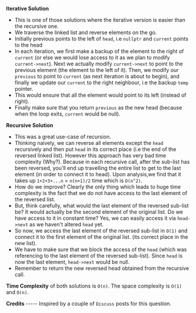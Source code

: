 **Iterative Solution**
* This is one of those solutions where the iterative version is easier than the recursive one.
* We traverse the linked list and reverse elements on the go.
* Initially previous points to the left of `head`, i.e `nullptr` and `current` points to the head
* In each iteration, we first make a backup of the element to the right of `current` (or else we would lose access to it as we plan to modify `current->next`). Next we actually modify `current->next` to point to the previous element (the element to the left of it). Then, we modify our `previous` to point to `current` (as next iteration is about to begin), and finally we update our `current` to the right neighbour, i.e the backup `temp` pointer.
* This would ensure that all the element would point to its left (instead of right).
* Finally make sure that you return `previous` as the new head (because when the loop exits, `current` would be null).


**Recursive Solution**
* This was a great use-case of recursion.
* Thinking naively, we can reverse all elements except the `head` recursively and then put `head` in its correct place (i.e the end of the reversed linked list). However this approach has very bad time complexity (Why?). Because in each recursive call, after the sub-list has been reversed, you'll end up travelling the entire list to get to the last element (in order to connect it to head). Upon analysis,we find that it takes up `1+2+3+...n`  = `n(n+1)/2` time which is `O(n^2)`. 
* How do we improve? Clearly the only thing which leads to huge time complexity is the fact that we do not have access to the last element of the reversed list. 
* But, think carefully, what would the last element of the reversed sub-list be? It would actually be the second element of the original list. Do we have access to it in constant time? Yes, we can easily access it via `head->next` as we haven't altered `head` yet.
* So now, we access the last element of the reversed sub-list in `O(1)` and connect it to the first element of the original list. (its correct place in the new list).
* We have to make sure that we block the access of the `head` (which was referencing to the last element of the reversed sub-list). Since `head` is now the last element, `head->next` would be null. 
* Remember to return the new reversed head obtained from the recursive call.


**Time Complexity** of both solutions is `O(n)`. The space complexity is `O(1)` and `O(n)`.

**Credits** ----- Inspired by a couple of `Discuss` posts for this question.

